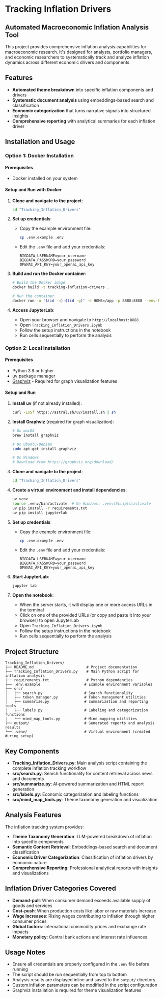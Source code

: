 # Tracking Inflation Drivers

## Automated Macroeconomic Inflation Analysis Tool

This project provides comprehensive inflation analysis capabilities for macroeconomic research. It's designed for analysts, portfolio managers, and economic researchers to systematically track and analyze inflation dynamics across different economic drivers and components.

## Features

- **Automated theme breakdown** into specific inflation components and drivers
- **Systematic document analysis** using embeddings-based search and classification
- **Economic categorization** that turns narrative signals into structured insights
- **Comprehensive reporting** with analytical summaries for each inflation driver

## Installation and Usage

### Option 1: Docker Installation

#### Prerequisites
- Docker installed on your system

#### Setup and Run with Docker

1. **Clone and navigate to the project**:
   ```bash
   cd "Tracking_Inflation_Drivers"
   ```

2. **Set up credentials**:
   - Copy the example environment file:
     ```bash
     cp .env.example .env
     ```
   - Edit the `.env` file and add your credentials:
     ```
     BIGDATA_USERNAME=your_username
     BIGDATA_PASSWORD=your_password
     OPENAI_API_KEY=your_openai_api_key
     ```

3. **Build and run the Docker container**:
   ```bash
   # Build the Docker image
   docker build -t tracking-inflation-drivers .
   
   # Run the container
   docker run -u "$(id -u):$(id -g)" -e HOME=/app -p 8888:8888 --env-file .env -v "$(pwd)":/app tracking-inflation-drivers
   ```

4. **Access JupyterLab**:
   - Open your browser and navigate to `http://localhost:8888`
   - Open `Tracking_Inflation_Drivers.ipynb`
   - Follow the setup instructions in the notebook
   - Run cells sequentially to perform the analysis

### Option 2: Local Installation

#### Prerequisites
- Python 3.8 or higher
- [uv](https://github.com/astral-sh/uv) package manager
- [Graphviz](https://pypi.org/project/graphviz/) - Required for graph visualization features

#### Setup and Run

1. **Install uv** (if not already installed):
   ```bash
   curl -LsSf https://astral.sh/uv/install.sh | sh
   ```

2. **Install Graphviz** (required for graph visualization):
   ```bash
   # On macOS
   brew install graphviz
   
   # On Ubuntu/Debian
   sudo apt-get install graphviz
   
   # On Windows
   # Download from https://graphviz.org/download/
   ```

3. **Clone and navigate to the project**:
   ```bash
   cd "Tracking_Inflation_Drivers"
   ```

4. **Create a virtual environment and install dependencies**:
   ```bash
   uv venv
   source .venv/bin/activate  # On Windows: .venv\Scripts\activate
   uv pip install -r requirements.txt
   uv pip install jupyterlab
   ```

5. **Set up credentials**:
   - Copy the example environment file:
     ```bash
     cp .env.example .env
     ```
   - Edit the `.env` file and add your credentials:
     ```
     BIGDATA_USERNAME=your_username
     BIGDATA_PASSWORD=your_password
     OPENAI_API_KEY=your_openai_api_key
     ```

6. **Start JupyterLab**:
   ```bash
   jupyter lab
   ```

7. **Open the notebook**:
   - When the server starts, it will display one or more access URLs in the terminal
   - Click on one of the provided URLs (or copy and paste it into your browser) to open JupyterLab
   - Open `Tracking_Inflation_Drivers.ipynb`
   - Follow the setup instructions in the notebook
   - Run cells sequentially to perform the analysis

## Project Structure

```
Tracking_Inflation_Drivers/
├── README.md                        # Project documentation
├── Tracking_Inflation_Drivers.py    # Main Python script for inflation analysis
├── requirements.txt                 # Python dependencies
├── .env.example                    # Example environment variables
├── src/
│   ├── search.py                   # Search functionality
│   ├── token_manager.py            # Token management utilities
│   ├── summarize.py                # Summarization and reporting tools
│   ├── labels.py                   # Labeling and categorization functions
│   └── mind_map_tools.py           # Mind mapping utilities
├── output/                         # Generated reports and analysis results
└── .venv/                          # Virtual environment (created during setup)
```

## Key Components

- **Tracking_Inflation_Drivers.py**: Main analysis script containing the complete inflation tracking workflow
- **src/search.py**: Search functionality for content retrieval across news and documents
- **src/summarize.py**: AI-powered summarization and HTML report generation
- **src/labels.py**: Economic categorization and labeling functions
- **src/mind_map_tools.py**: Theme taxonomy generation and visualization

## Analysis Features

The inflation tracking system provides:
- **Theme Taxonomy Generation**: LLM-powered breakdown of inflation into specific components
- **Semantic Content Retrieval**: Embeddings-based search and document classification
- **Economic Driver Categorization**: Classification of inflation drivers by economic nature
- **Comprehensive Reporting**: Professional analytical reports with insights and visualizations

## Inflation Driver Categories Covered

- **Demand-pull**: When consumer demand exceeds available supply of goods and services
- **Cost-push**: When production costs like labor or raw materials increase
- **Wage increases**: Rising wages contributing to inflation through higher consumer prices
- **Global factors**: International commodity prices and exchange rate impacts
- **Monetary policy**: Central bank actions and interest rate influences

## Usage Notes

- Ensure all credentials are properly configured in the `.env` file before running
- The script should be run sequentially from top to bottom
- Analysis results are displayed inline and saved to the `output/` directory
- Custom inflation parameters can be modified in the script configuration
- Graphviz installation is required for theme visualization features 
